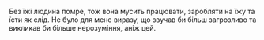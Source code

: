 Без їжі людина помре, тож вона мусить працювати, заробляти на їжу та їсти як слід. Не було для мене виразу, що звучав би більш загрозливо та викликав би більше нерозуміння, аніж цей.